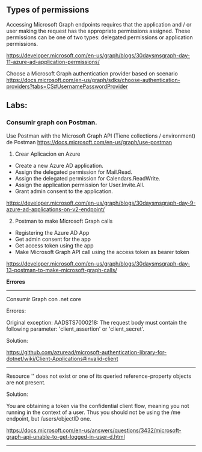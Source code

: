 


## Types of permissions


Accessing Microsoft Graph endpoints requires that the application and / or user making the request has the appropriate permissions assigned.  These permissions can be one of two types: delegated permissions or application permissions.

https://developer.microsoft.com/en-us/graph/blogs/30daysmsgraph-day-11-azure-ad-application-permissions/



Choose a Microsoft Graph authentication provider based on scenario
https://docs.microsoft.com/en-us/graph/sdks/choose-authentication-providers?tabs=CS#UsernamePasswordProvider



## Labs:



###  Consumir graph con Postman.


Use Postman with the Microsoft Graph API (Tiene collections / environment) de Postman
https://docs.microsoft.com/en-us/graph/use-postman


1. Crear Aplicacion en Azure


- Create a new Azure AD application.
- Assign the delegated permission for Mail.Read.
- Assign the delegated permission for Calendars.ReadWrite.
- Assign the application permission for User.Invite.All.
- Grant admin consent to the application.

https://developer.microsoft.com/en-us/graph/blogs/30daysmsgraph-day-9-azure-ad-applications-on-v2-endpoint/


2. Postman to make Microsoft Graph calls


- Registering the Azure AD App
- Get admin consent for the app
- Get access token using the app
- Make Microsoft Graph API call using the access token as bearer token


https://developer.microsoft.com/en-us/graph/blogs/30daysmsgraph-day-13-postman-to-make-microsoft-graph-calls/


**Errores**

----------------


Consumir Graph con .net core


Errores:

Original exception: AADSTS7000218: The request body must contain the following parameter: 'client_assertion' or 'client_secret'.


Solution:

https://github.com/azuread/microsoft-authentication-library-for-dotnet/wiki/Client-Applications#invalid-client


-------------------

Resource '<GUID>' does not exist or one of its queried reference-property objects are not present.

Solution:

You are obtaining a token via the confidential client flow, meaning you not running in the context of a user. Thus you should not be using the /me endpoint, but /users/objectID one.

https://docs.microsoft.com/en-us/answers/questions/3432/microsoft-graph-api-unable-to-get-logged-in-user-d.html


----------------